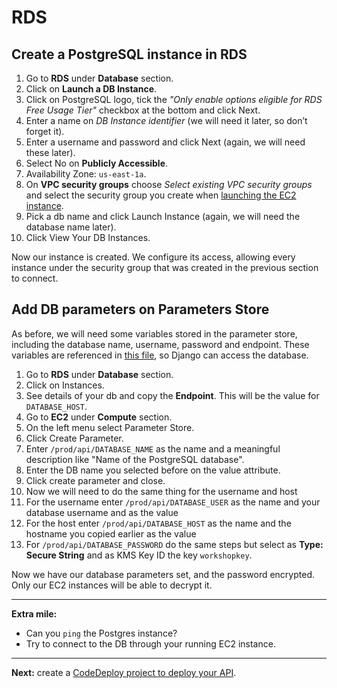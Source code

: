 # RDS

## Create a PostgreSQL instance in RDS
1. Go to **RDS** under **Database** section.
2. Click on **Launch a DB Instance**.
3. Click on PostgreSQL logo, tick the _"Only enable options eligible for RDS Free Usage Tier"_ checkbox at the bottom and click Next.
7. Enter a name on _DB Instance identifier_ (we will need it later, so don’t forget it).
8. Enter a username and password and click Next (again, we will need these later).
9. Select No on **Publicly Accessible**.
10. Availability Zone: `us-east-1a`.
11. On **VPC security groups** choose _Select existing VPC security groups_ and select the security group you create when [launching the EC2 instance](/workshop/s3-web-ec2-api-rds/02-EC2-instances.md#launch-your-first-ec2-instance).
11. Pick a db name and click Launch Instance (again, we will need the database name later).
12. Click View Your DB Instances.

Now our instance is created. We configure its access, allowing every instance under the security group that was created in the previous section to connect.

## Add DB parameters on Parameters Store

As before, we will need some variables stored in the parameter store, including the database name, username, password and endpoint. These variables are referenced in [this file](/backend/conduit/settings/ec2.py), so Django can access the database.

1. Go to **RDS** under **Database** section.
2. Click on Instances.
3. See details of your db and copy the **Endpoint**. This will be the value for `DATABASE_HOST`.
4. Go to **EC2** under **Compute** section.
5. On the left menu select Parameter Store.
6. Click Create Parameter.
7. Enter  `/prod/api/DATABASE_NAME` as the name and a meaningful description like "Name of the PostgreSQL database".
8. Enter the DB name you selected before on the value attribute.
9. Click create parameter and close.
10. Now we will need to do the same thing for the username and host
  1. For the username enter `/prod/api/DATABASE_USER` as the name and your database username and as the value
  2. For the host enter `/prod/api/DATABASE_HOST` as the name and the hostname you copied earlier as the value
11. For `/prod/api/DATABASE_PASSWORD` do the same steps but select as **Type: Secure String** and as KMS Key ID the key `workshopkey`.

Now we have our database parameters set, and the password encrypted. Only our EC2 instances will be able to decrypt it.

---
**Extra mile:**

- Can you `ping` the Postgres instance?
- Try to connect to the DB through your running EC2 instance.

---

**Next:** create a [CodeDeploy project to deploy your API](/workshop/s3-web-ec2-api-rds/04-code-deploy.md).

